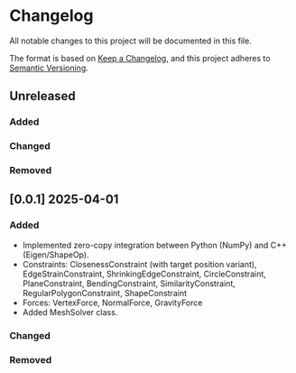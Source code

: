 # Changelog

All notable changes to this project will be documented in this file.

The format is based on [Keep a Changelog](https://keepachangelog.com/en/1.0.0/),
and this project adheres to [Semantic Versioning](https://semver.org/spec/v2.0.0.html).

## Unreleased

### Added

### Changed

### Removed


## [0.0.1] 2025-04-01

### Added

* Implemented zero-copy integration between Python (NumPy) and C++ (Eigen/ShapeOp).
* Constraints: ClosenessConstraint (with target position variant), EdgeStrainConstraint, ShrinkingEdgeConstraint, CircleConstraint, PlaneConstraint, BendingConstraint, SimilarityConstraint, RegularPolygonConstraint, ShapeConstraint
* Forces: VertexForce, NormalForce, GravityForce
* Added MeshSolver class.

### Changed

### Removed